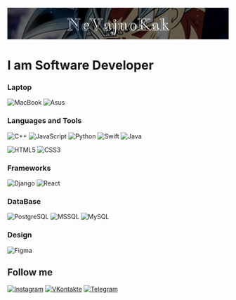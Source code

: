 [![Header](https://github.com/NeVajnoKak/iOS-beginner-part/blob/d8093891c5a61193aec277b6101c600135d22e70/assets/header.png)](https://www.youtube.com/watch?v=HLHJFICvytI)


# I am Software Developer

### Laptop
![MacBook](https://img.shields.io/badge/Macbook-67829F?style=for-the-badge&logo=Apple)
![Asus](https://img.shields.io/badge/Asus-67829F?style=for-the-badge&logo=Asus)

### Languages and Tools

![C++](https://img.shields.io/badge/C++-9F8567?style=for-the-badge&logo=C%2b%2b)
![JavaScript](https://img.shields.io/badge/JavaScript-9F8567?style=for-the-badge&logo=JavaScript)
![Python](https://img.shields.io/badge/Python-9F8567?style=for-the-badge&logo=Python)
![Swift](https://img.shields.io/badge/Swift-9F8567?style=for-the-badge&logo=Swift)
![Java](https://img.shields.io/badge/Java-9F8567?style=for-the-badge&logo=openjdk)

![HTML5](https://img.shields.io/badge/HTML5-9F8567?style=for-the-badge&logo=HTML5)
![CSS3](https://img.shields.io/badge/CSS3-9F8567?style=for-the-badge&logo=CSS3)

### Frameworks

![Django](https://img.shields.io/badge/Django-679F82?style=for-the-badge&logo=Django&logoColor=00FF99)
![React](https://img.shields.io/badge/React-679F82?style=for-the-badge&logo=react&logoColor=#00FFFF)

### DataBase

![PostgreSQL](https://img.shields.io/badge/PostgreSql-CF8D43?style=for-the-badge&logo=PostgreSql)
![MSSQL](https://img.shields.io/badge/MSSQL-CF8D43?style=for-the-badge&logo=Microsoft&logoColor=CFD8DC)
![MySQL](https://img.shields.io/badge/MySQL-CF8D43?style=for-the-badge&logo=MYSQL)

### Design

![Figma](https://img.shields.io/badge/Figma-67689F?style=for-the-badge&logo=Figma)


## Follow me

[![Instagram](https://img.shields.io/badge/Instagram-9F678B?style=for-the-badge&logo=instagram&logoColor=FF66FF)](https://www.instagram.com/massainovvv/)
[![VKontakte](https://img.shields.io/badge/VKontakte-9F678B?style=for-the-badge&logo=VK&logoColor=0D47A1)](https://vk.com/mierko)
[![Telegram](https://img.shields.io/badge/Telegram-9F678B?style=for-the-badge&logo=Telegram&logoColor=80DEEA)](https://t.me/erkeeeeeeeeeeeeeeeeeeee)
